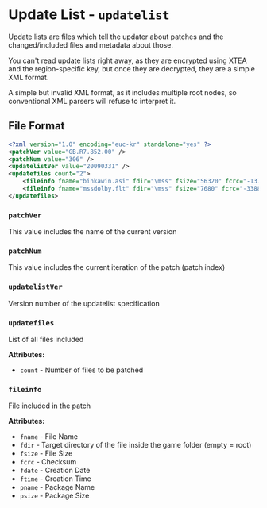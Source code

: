 # Update List - `updatelist`

Update lists are files which tell the updater about patches and the changed/included files
and metadata about those.

You can't read update lists right away, as they are encrypted using XTEA and the region-specific
key, but once they are decrypted, they are a simple XML format.

A simple but invalid XML format, as it includes multiple root nodes, so conventional XML parsers
will refuse to interpret it.

## File Format

```xml
<?xml version="1.0" encoding="euc-kr" standalone="yes" ?>
<patchVer value="GB.R7.852.00" />
<patchNum value="306" />
<updatelistVer value="20090331" />
<updatefiles count="2">
	<fileinfo fname="binkawin.asi" fdir="\mss" fsize="56320" fcrc="-13704566" fdate="2013-10-22" ftime="07:41:57" pname="binkawin.asi.zip" psize="32364" />
	<fileinfo fname="mssdolby.flt" fdir="\mss" fsize="7680" fcrc="-33883344" fdate="2013-10-22" ftime="07:41:56" pname="mssdolby.flt.zip" psize="2998" />
</updatefiles>
```

### `patchVer`

This value includes the name of the current version

### `patchNum`

This value includes the current iteration of the patch (patch index)

### `updatelistVer`

Version number of the updatelist specification

### `updatefiles`

List of all files included

**Attributes:**

- `count` - Number of files to be patched

### `fileinfo`

File included in the patch

**Attributes:**

- `fname` - File Name
- `fdir` - Target directory of the file inside the game folder (empty = root)
- `fsize` - File Size
- `fcrc` - Checksum
- `fdate` - Creation Date
- `ftime` - Creation Time
- `pname` - Package Name
- `psize` - Package Size

